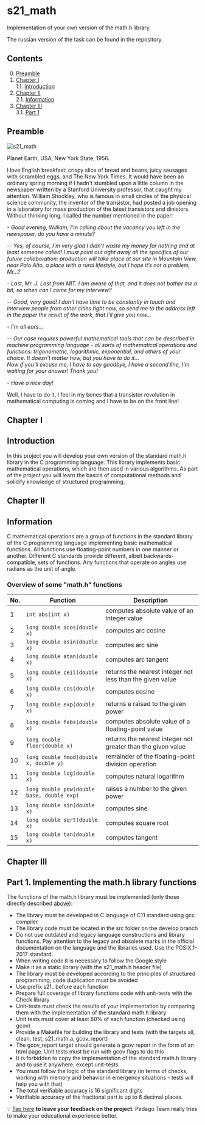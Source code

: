 # s21_math  


Implementation of your own version of the math.h library.  

The russian version of the task can be found in the repository.

## Contents
0. [Preamble](#preamble)
1. [Chapter I](#chapter-i) \
   1.1. [Introduction](#introduction)
2. [Chapter II](#chapter-ii) \
   2.1. [Information](#information)
3. [Chapter III](#chapter-iii) \
   3.1. [Part 1](#part-1-implementing-the-mathh-library-functions)


## Preamble  

![s21_math](misc/eng/s21_math.png)

Planet Earth, USA, New York State, 1956.

I love English breakfast: crispy slice of bread and beans, juicy sausages with scrambled eggs, and The New York Times. It would have been an ordinary spring morning if I hadn't stumbled upon a little column in the newspaper written by a Stanford University professor, that caught my attention. William Shockley, who is famous in small circles of the physical science community, the inventor of the transistor, had posted a job opening in a laboratory for mass production of the latest transistors and dinistors.
Without thinking long, I called the number mentioned in the paper:

*- Good evening, William, I'm calling about the vacancy you left in the newspaper, do you have a minute?*

*-- Yes, of course, I'm very glad I didn't waste my money for nothing and at least someone called! I must point out right away all the specifics of our future collaboration: production will take place at our site in Mountain View, near Palo Alto, a place with a rural lifestyle, but I hope it’s not a problem, Mr...?*

*- Last, Mr. J. Last from MIT. I am aware of that, and it does not bother me a bit, so when can I come for my interview?*

*-- Good, very good! I don't have time to be constantly in touch and interview people from other cities right now, so send me to the address left in the paper the result of the work, that I'll give you now...*

*- I'm all ears...*

*-- Our case requires powerful mathematical tools that can be described in machine programming language - all sorts of mathematical operations and functions: trigonometric, logarithmic, exponential, and others of your choice. It doesn't matter how, but you have to do it...* \
*Now if you’ll excuse me, I have to say goodbye, I have a second line, I'm waiting for your answer! Thank you!*

*- Have a nice day!*

Well, I have to do it, I feel in my bones that a transistor revolution in mathematical computing is coming and I have to be on the front line!

## Chapter I  

## Introduction

In this project you will develop your own version of the standard math.h library in the C programming language. This library implements basic mathematical operations, which are then used in various algorithms. As part of the project you will learn the basics of computational methods and solidify knowledge of structured programming.

## Chapter II

## Information

C mathematical operations are a group of functions in the standard library of the C programming language implementing basic mathematical functions. All functions use floating-point numbers in one manner or another. Different C standards provide different, albeit backwards-compatible, sets of functions. Any functions that operate on angles use radians as the unit of angle.

### Overview of some "math.h" functions

| No. | Function | Description |
| --- | -------- | ----------- |
| 1 | `int abs(int x)` | computes absolute value of an integer value |
| 2 | `long double acos(double x)` | computes arc cosine |
| 3 | `long double asin(double x)` | computes arc sine |
| 4 | `long double atan(double x)` | computes arc tangent |
| 5 | `long double ceil(double x)` | returns the nearest integer not less than the given value |
| 6 | `long double cos(double x)` | computes cosine |
| 7 | `long double exp(double x)` | returns e raised to the given power |
| 8 | `long double fabs(double x)` | computes absolute value of a floating-point value |
| 9 | `long double floor(double x)` | returns the nearest integer not greater than the given value |
| 10 | `long double fmod(double x, double y)` | remainder of the floating-point division operation |
| 11 | `long double log(double x)` | computes natural logarithm |
| 12 | `long double pow(double base, double exp)` | raises a number to the given power |
| 13 | `long double sin(double x)` | computes sine |
| 14 | `long double sqrt(double x)` | computes square root |
| 15 | `long double tan(double x)` | computes tangent |  


## Chapter III

## Part 1. Implementing the math.h library functions

The functions of the math.h library must be implemented (only those directly described [above](#overview-of-some-mathh-functions)):

- The library must be developed in C language of C11 standard using gcc compiler
- The library code must be located in the src folder on the develop branch
- Do not use outdated and legacy language constructions and library functions. Pay attention to the legacy and obsolete marks in the official documentation on the language and the libraries used. Use the POSIX.1-2017 standard.
- When writing code it is necessary to follow the Google style
- Make it as a static library (with the s21_math.h header file)
- The library must be developed according to the principles of structured programming; code duplication must be avoided
- Use prefix s21_ before each function
- Prepare full coverage of library functions code with unit-tests with the Check library  
- Unit-tests must check the results of your implementation by comparing them with the implementation of the standard math.h library
- Unit tests must cover at least 80% of each function (checked using gcov)
- Provide a Makefile for building the library and tests (with the targets all, clean, test, s21_math.a, gcov_report)
- The gcov_report target should generate a gcov report in the form of an html page. Unit tests must be run with gcov flags to do this  
- It is forbidden to copy the implementation of the standard math.h library and to use it anywhere, except unit-tests
- You must follow the logic of the standard library (in terms of checks, working with memory and behavior in emergency situations - tests will help you with that)
- The total verifiable accuracy is 16 significant digits
- Verifiable accuracy of the fractional part is up to 6 decimal places.

💡 [Tap here](https://forms.yandex.ru/u/6357d9355d2a06307fd4c1f6/) **to leave your feedback on the project**. Pedago Team really tries to make your educational experience better.

